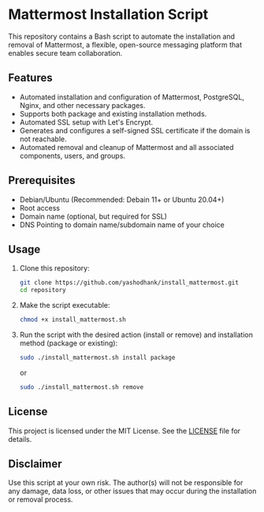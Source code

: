 # Mattermost Installation Script

This repository contains a Bash script to automate the installation and removal of Mattermost, a flexible, open-source messaging platform that enables secure team collaboration.

## Features

- Automated installation and configuration of Mattermost, PostgreSQL, Nginx, and other necessary packages.
- Supports both package and existing installation methods.
- Automated SSL setup with Let's Encrypt.
- Generates and configures a self-signed SSL certificate if the domain is not reachable.
- Automated removal and cleanup of Mattermost and all associated components, users, and groups.

## Prerequisites

- Debian/Ubuntu (Recommended: Debain 11+ or Ubuntu 20.04+)
- Root access
- Domain name (optional, but required for SSL)
- DNS Pointing to domain name/subdomain name of your choice

## Usage

1. Clone this repository:
   ```sh
   git clone https://github.com/yashodhank/install_mattermost.git
   cd repository
   ```

2. Make the script executable:
   ```sh
   chmod +x install_mattermost.sh
   ```

3. Run the script with the desired action (install or remove) and installation method (package or existing):
   ```sh
   sudo ./install_mattermost.sh install package
   ```
   or
   ```sh
   sudo ./install_mattermost.sh remove
   ```

## License

This project is licensed under the MIT License. See the [LICENSE](LICENSE) file for details.

## Disclaimer

Use this script at your own risk. The author(s) will not be responsible for any damage, data loss, or other issues that may occur during the installation or removal process.

